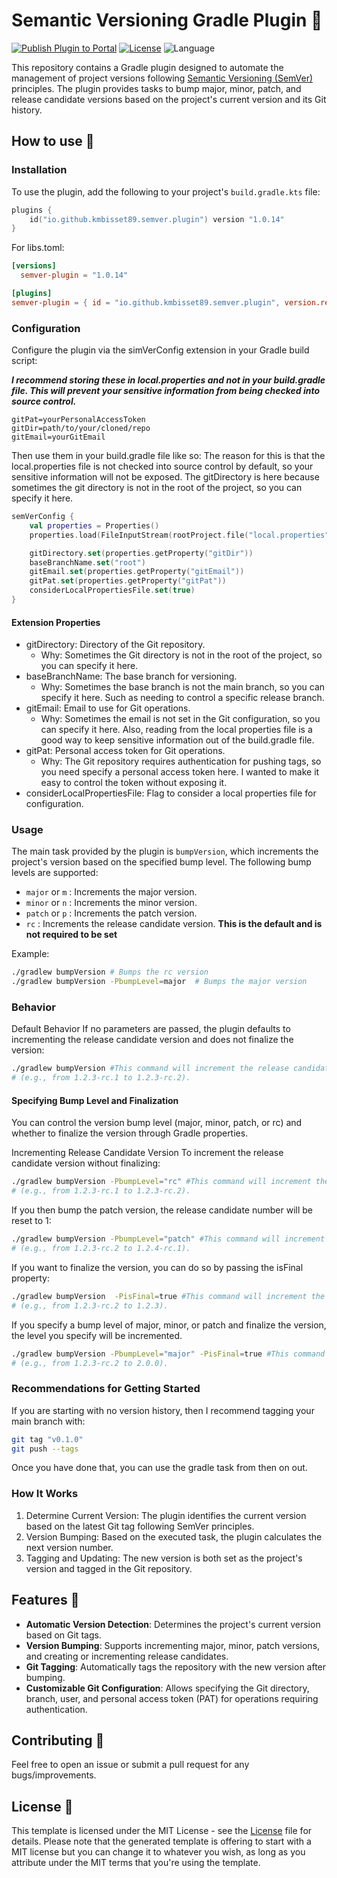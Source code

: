 # Semantic Versioning Gradle Plugin 🐘

[![Publish Plugin to Portal](https://github.com/kmbisset89/SemVer/actions/workflows/publish-plugin.yaml/badge.svg)](https://github.com/kmbisset89/SemVer/actions/workflows/publish-plugin.yaml) [![License](https://img.shields.io/github/license/cortinico/kotlin-android-template.svg)](LICENSE) ![Language](https://img.shields.io/github/languages/top/cortinico/kotlin-android-template?color=blue&logo=kotlin)

This repository contains a Gradle plugin designed to automate the management of project versions
following [Semantic Versioning (SemVer)](https://semver.org/) principles. The plugin provides tasks to bump major,
minor, patch, and release candidate versions based on the project's current version and its Git history.

## How to use 👣

### Installation

To use the plugin, add the following to your project's `build.gradle.kts` file:

```kotlin
plugins {
    id("io.github.kmbisset89.semver.plugin") version "1.0.14"
}
```

For libs.toml:

```toml
[versions]
  semver-plugin = "1.0.14"

[plugins]
semver-plugin = { id = "io.github.kmbisset89.semver.plugin", version.ref = "semver-plugin" }
```

### Configuration

Configure the plugin via the simVerConfig extension in your Gradle build script:

***I recommend storing these in local.properties and not in your build.gradle file. This will prevent your sensitive
information from being checked into source control.***

```properties
gitPat=yourPersonalAccessToken
gitDir=path/to/your/cloned/repo
gitEmail=yourGitEmail
```

Then use them in your build.gradle file like so:
The reason for this is that the local.properties file is not checked into source control by default, so your sensitive
information will not be exposed.
The gitDirectory is here because sometimes the git directory is not in the root of the project, so you can specify it
here.

```kotlin
semVerConfig {
    val properties = Properties()
    properties.load(FileInputStream(rootProject.file("local.properties")))

    gitDirectory.set(properties.getProperty("gitDir"))
    baseBranchName.set("root")
    gitEmail.set(properties.getProperty("gitEmail"))
    gitPat.set(properties.getProperty("gitPat"))
    considerLocalPropertiesFile.set(true)
}
```

#### Extension Properties

- gitDirectory: Directory of the Git repository.
    - Why: Sometimes the Git directory is not in the root of the project, so you can specify it here.
- baseBranchName: The base branch for versioning.
    - Why: Sometimes the base branch is not the main branch, so you can specify it here. Such as needing to control a
      specific release branch.
- gitEmail: Email to use for Git operations.
    - Why: Sometimes the email is not set in the Git configuration, so you can specify it here. Also, reading from the
      local properties file is a good way to keep sensitive information out of the build.gradle file.
- gitPat: Personal access token for Git operations.
    - Why: The Git repository requires authentication for pushing tags, so you need specify a personal access token
      here. I wanted to make it easy to control the token without exposing it.
- considerLocalPropertiesFile: Flag to consider a local properties file for configuration.

### Usage

The main task provided by the plugin is `bumpVersion`, which increments the project's version based on the specified
bump level. The following bump levels are supported:

- `major` or `m` : Increments the major version.
- `minor` or `n` : Increments the minor version.
- `patch` or `p` : Increments the patch version.
- `rc` : Increments the release candidate version. **This is the default and is not required to be set**

Example:

```bash
./gradlew bumpVersion # Bumps the rc version
./gradlew bumpVersion -PbumpLevel=major  # Bumps the major version
```

### Behavior

Default Behavior
If no parameters are passed, the plugin defaults to incrementing the release candidate version and does not finalize the
version:

```bash
./gradlew bumpVersion #This command will increment the release candidate number
# (e.g., from 1.2.3-rc.1 to 1.2.3-rc.2).
```

#### Specifying Bump Level and Finalization

You can control the version bump level (major, minor, patch, or rc) and whether to finalize the version through Gradle
properties.

Incrementing Release Candidate Version
To increment the release candidate version without finalizing:

```bash
./gradlew bumpVersion -PbumpLevel="rc" #This command will increment the release candidate number
# (e.g., from 1.2.3-rc.1 to 1.2.3-rc.2).
```

If you then bump the patch version, the release candidate number will be reset to 1:

```bash
./gradlew bumpVersion -PbumpLevel="patch" #This command will increment the patch number
# (e.g., from 1.2.3-rc.2 to 1.2.4-rc.1).
```

If you want to finalize the version, you can do so by passing the isFinal property:

```bash
./gradlew bumpVersion  -PisFinal=true #This command will increment the release candidate number
# (e.g., from 1.2.3-rc.2 to 1.2.3).
```

If you specify a bump level of major, minor, or patch and finalize the version, the level you specify will be
incremented.

```bash
./gradlew bumpVersion -PbumpLevel="major" -PisFinal=true #This command will increment the major number
# (e.g., from 1.2.3-rc.2 to 2.0.0).
```

### Recommendations for Getting Started

If you are starting with no version history, then I recommend tagging your main branch with:

```bash
git tag "v0.1.0"
git push --tags
```

Once you have done that, you can use the gradle task from then on out.

### How It Works

1. Determine Current Version: The plugin identifies the current version based on the latest Git tag following SemVer
   principles.
2. Version Bumping: Based on the executed task, the plugin calculates the next version number.
3. Tagging and Updating: The new version is both set as the project's version and tagged in the Git repository.

## Features 🎨

- **Automatic Version Detection**: Determines the project's current version based on Git tags.
- **Version Bumping**: Supports incrementing major, minor, patch versions, and creating or incrementing release
  candidates.
- **Git Tagging**: Automatically tags the repository with the new version after bumping.
- **Customizable Git Configuration**: Allows specifying the Git directory, branch, user, and personal access token (PAT)
  for operations requiring authentication.

## Contributing 🤝

Feel free to open an issue or submit a pull request for any bugs/improvements.

## License 📄

This template is licensed under the MIT License - see the [License](License) file for details.
Please note that the generated template is offering to start with a MIT license but you can change it to whatever you
wish, as long as you attribute under the MIT terms that you're using the template.
